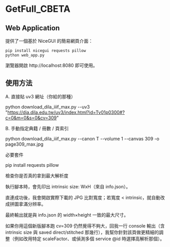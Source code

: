 # GetFull_CBETA

## Web Application

提供了一個基於 NiceGUI 的簡易網頁介面：

```
pip install nicegui requests pillow
python web_app.py
```

瀏覽器開啟 http://localhost:8080 即可使用。

## 使用方法

A. 直接貼 uv3 網址（你給的那種）

python download_dila_iiif_max.py --uv3 "https://dia.dila.edu.tw/uv3/index.html?id=Tv01p0300#?c=0&m=0&s=0&cv=309"

B. 手動指定典籍 / 冊數 / 頁索引

python download_dila_iiif_max.py --canon T --volume 1 --canvas 309 -o page309_max.jpg

必要套件

pip install requests pillow

檢查你是否真的拿到最大解析度

執行腳本時，會先印出 intrinsic size: WxH（來自 info.json）。

直連成功後，我會開啟實際下載的 JPG 比對寬度；若寬度 < intrinsic，就自動改成拼圖拿滿分辨率。

最終輸出就是與 info.json 的 width×height 一致的最大尺寸。

如果你用這個新版腳本跑 cv=309 仍然覺得不夠大，回我一行 console 輸出（含 intrinsic size 與 saved direct/stitched 那幾行），我幫你針對該頁做更精細的調整（例如改用特定 scaleFactor、或偵測多個 service @id 時選擇高解析那個）。
